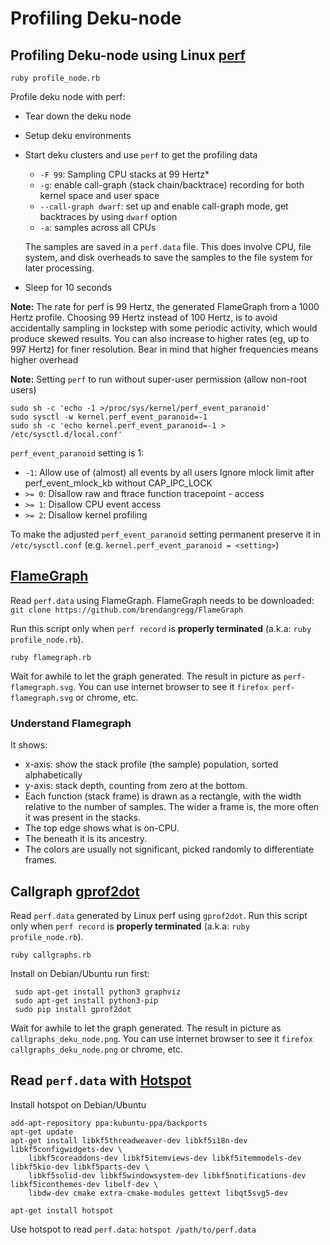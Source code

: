 # Profiling Deku-node

## Profiling Deku-node using Linux [perf](https://www.brendangregg.com/perf.html)

```
ruby profile_node.rb
```

Profile deku node with perf:
- Tear down the deku node
- Setup deku environments
- Start deku clusters and use `perf` to get the profiling data
  + `-F 99`: Sampling CPU stacks at 99 Hertz*
  + `-g`: enable call-graph (stack chain/backtrace) recording for both kernel space 
        and user space
  + `--call-graph dwarf`: set up and enable call-graph mode, get backtraces by using `dwarf` option
  + `-a`: samples across all CPUs

  The samples are saved in a `perf.data` file. This does involve CPU, file system, and disk overheads to save the samples to the file system for later processing.
 - Sleep for 10 seconds

**Note:**
The rate for perf is 99 Hertz, the generated FlameGraph from a 1000 Hertz profile.
Choosing 99 Hertz instead of 100 Hertz, is to avoid accidentally sampling in 
lockstep with some periodic activity, which would produce skewed results.
You can also increase to higher rates (eg, up to 997 Hertz) for finer resolution.
Bear in mind that higher frequencies means higher overhead

**Note:** Setting `perf` to run without super-user permission (allow non-root users)

```
sudo sh -c 'echo -1 >/proc/sys/kernel/perf_event_paranoid'
sudo sysctl -w kernel.perf_event_paranoid=-1
sudo sh -c 'echo kernel.perf_event_paranoid=-1 > /etc/sysctl.d/local.conf'
```

`perf_event_paranoid` setting is 1:
- `-1`: Allow use of (almost) all events by all users
      Ignore mlock limit after perf_event_mlock_kb without CAP_IPC_LOCK
- `>= 0`: Disallow raw and ftrace function tracepoint - access
- `>= 1`: Disallow CPU event access
- `>= 2`: Disallow kernel profiling

To make the adjusted `perf_event_paranoid` setting permanent preserve it
in `/etc/sysctl.conf` (e.g. `kernel.perf_event_paranoid = <setting>`)

## [FlameGraph](https://github.com/brendangregg/FlameGraph)

Read `perf.data` using FlameGraph. FlameGraph needs to be downloaded:
 `git clone https://github.com/brendangregg/FlameGraph`

Run this script only when `perf record` is **properly terminated** (a.k.a: `ruby profile_node.rb`).

```
ruby flamegraph.rb
```

Wait for awhile to let the graph generated. The result in picture as `perf-flamegraph.svg`. You can use internet browser to see it `firefox perf-flamegraph.svg` or chrome, etc.

### Understand Flamegraph
It shows: 
- x-axis: show the stack profile (the sample) population, sorted alphabetically
- y-axis: stack depth, counting from zero at the bottom.
- Each function (stack frame) is drawn as a rectangle, with the width relative to the number of samples. The wider a frame is, the more often it was present in the stacks.
- The top edge shows what is on-CPU.
- The beneath it is its ancestry.
- The colors are usually not significant, picked randomly to differentiate frames.

## Callgraph [gprof2dot](https://github.com/jrfonseca/gprof2dot)
 Read `perf.data` generated by Linux perf using `gprof2dot`.
 Run this script only when `perf record` is **properly terminated** (a.k.a: `ruby profile_node.rb`).

`ruby callgraphs.rb`

Install on Debian/Ubuntu run first:

```
 sudo apt-get install python3 graphviz
 sudo apt-get install python3-pip
 sudo pip install gprof2dot
```

Wait for awhile to let the graph generated. The result in picture as `callgraphs_deku_node.png`. You can use internet browser to see it `firefox callgraphs_deku_node.png` or chrome, etc.


## Read `perf.data` with [Hotspot](https://github.com/KDAB/hotspot)

Install hotspot on Debian/Ubuntu

```
add-apt-repository ppa:kubuntu-ppa/backports
apt-get update
apt-get install libkf5threadweaver-dev libkf5i18n-dev libkf5configwidgets-dev \
    libkf5coreaddons-dev libkf5itemviews-dev libkf5itemmodels-dev libkf5kio-dev libkf5parts-dev \
    libkf5solid-dev libkf5windowsystem-dev libkf5notifications-dev libkf5iconthemes-dev libelf-dev \
    libdw-dev cmake extra-cmake-modules gettext libqt5svg5-dev

apt-get install hotspot
```

Use hotspot to read `perf.data`: 
`hotspot /path/to/perf.data`